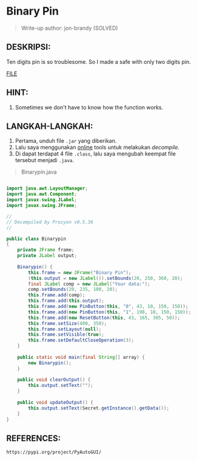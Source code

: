 # Binary Pin

> Write-up author: jon-brandy (SOLVED)

## DESKRIPSI:
Ten digits pin is so troublesome. So I made a safe with only two digits pin.

[FILE]()

## HINT:
1. Sometimes we don't have to know how the function works.

## LANGKAH-LANGKAH:
1. Pertama, unduh file `.jar` yang diberikan.
2. Lalu saya menggunakan [online]() tools untuk melakukan *decompile*.
3. Di dapat terdapat 4 file `.class`, lalu saya mengubah keempat file tersebut menjadi `.java`.

> Binarypin.java

```java

import java.awt.LayoutManager;
import java.awt.Component;
import javax.swing.JLabel;
import javax.swing.JFrame;

// 
// Decompiled by Procyon v0.5.36
// 

public class Binarypin
{
    private JFrame frame;
    private JLabel output;
    
    Binarypin() {
        this.frame = new JFrame("Binary Pin");
        (this.output = new JLabel()).setBounds(20, 250, 360, 20);
        final JLabel comp = new JLabel("Your data:");
        comp.setBounds(20, 235, 100, 20);
        this.frame.add(comp);
        this.frame.add(this.output);
        this.frame.add(new PinButton(this, "0", 43, 10, 150, 150));
        this.frame.add(new PinButton(this, "1", 198, 10, 150, 150));
        this.frame.add(new ResetButton(this, 43, 165, 305, 50));
        this.frame.setSize(400, 350);
        this.frame.setLayout(null);
        this.frame.setVisible(true);
        this.frame.setDefaultCloseOperation(3);
    }
    
    public static void main(final String[] array) {
        new Binarypin();
    }
    
    public void clearOutput() {
        this.output.setText("");
    }
    
    public void updateOutput() {
        this.output.setText(Secret.getInstance().getData());
    }
}

```

> 


## REFERENCES:

```
https://pypi.org/project/PyAutoGUI/
```

